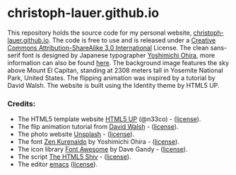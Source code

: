 # christoph-lauer.github.io

This repository holds the source code for my personal website, [christoph-lauer.github.io](http://christoph-lauer.github.io/). The code is free to use and is released under a [Creative Commons Attribution-ShareAlike 3.0 International](http://creativecommons.org/licenses/by/3.0/) License. The clean sans-serif font is designed by Japanese typographer [Yoshimichi Ohira](https://fonts.googleblog.com/2021/10/the-story-of-zen-fonts-interview-with.html), more information can also be found [here](https://www.zenfont.jp/). The background image features the sky above Mount El Capitan, standing at 2308 meters tall in Yosemite National Park, United States. The flipping animation was inspired by a tutorial by David Walsh. The website is built using the Identity theme by HTML5 UP.

### Credits:
* The HTML5 template website [HTML5 UP](https://html5up.net) (@n33co) - ([license](https://html5up.net/license)).
* The flip animation tutorial from [David Walsh](https://davidwalsh.name/css-flip) - ([license](https://davidwalsh.name/about-david-walsh)).
* The photo website [Unsplash](https://unsplash.com) - ([license](https://unsplash.com/license)).
* The font [Zen Kurenaido](https://github.com/googlefonts/zen-kurenaido) by Yoshimichi Ohira - ([license](https://github.com/googlefonts/zen-kurenaido/blob/main/OFL.txt)).
* The icon library [Font Awesome](https://github.com/FortAwesome/Font-Awesome) by Dave Gandy - ([license](https://github.com/FortAwesome/Font-Awesome/blob/6.x/LICENSE.txt)).
* The script [The HTML5 Shiv](https://github.com/aFarkas/html5shiv) - ([license](https://github.com/aFarkas/html5shiv/blob/master/MIT%20and%20GPL2%20licenses.md)).
* The editor [emacs](https://www.gnu.org/software/emacs/) ([license](https://en.wikipedia.org/wiki/Free_as_in_Freedom?wprov=sfti1)).
